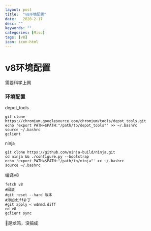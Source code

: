 ```yaml
---
layout: post
title:  "v8环境配置"
date:   2020-2-17
desc: ""
keywords: ""
categories: [Misc]
tags: [v8]
icon: icon-html
---
```


# v8环境配置

需要科学上网

### 环境配置

depot_tools 

```
git clone https://chromium.googlesource.com/chromium/tools/depot_tools.git
echo 'export PATH=$PATH:"/path/to/depot_tools"' >> ~/.bashrc
source ~/.bashrc
gclient
```

ninja

```
git clone https://github.com/ninja-build/ninja.git
cd ninja && ./configure.py --bootstrap
echo 'export PATH=$PATH:"/path/to/ninja"' >> ~/.bashrc
source ~/.bashrc
```

编译v8

```
fetch v8
#回滚
#git reset --hard 版本
#添加diff补丁
#git apply < wdnmd.diff
cd v8
gclient sync
```



👴是龙鸣，没搞成